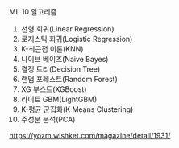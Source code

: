 ML 10 알고리즘

1. 선형 회귀(Linear Regression)
2. 로지스틱 회귀(Logistic Regression)
3. K-최근접 이론(KNN)
4. 나이브 베이즈(Naive Bayes)
5. 결정 트리(Decision Tree)
6. 랜덤 포레스트(Random Forest)
7. XG 부스트(XGBoost)
8. 라이트 GBM(LightGBM)
9. K-평균 군집화(K Means Clustering)
10. 주성분 분석(PCA)

https://yozm.wishket.com/magazine/detail/1931/
